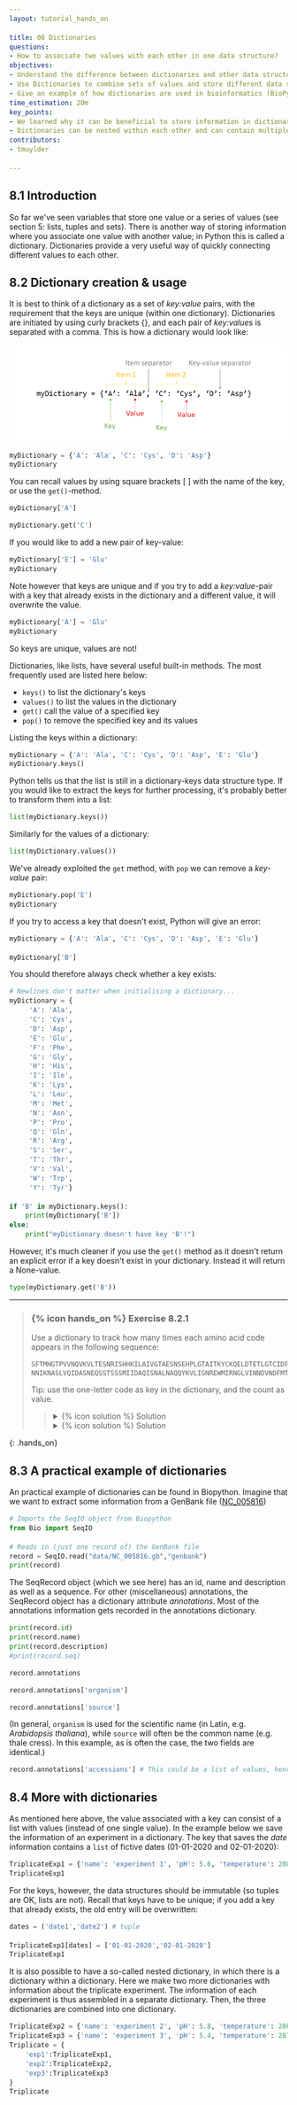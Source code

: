 ```yaml
---
layout: tutorial_hands_on

title: 08 Dictionaries
questions:
- How to associate two values with each other in one data structure?
objectives:
- Understand the difference between dictionaries and other data structures. 
- Use Dictionaries to combine sets of values and store different data structures within a dictionary. 
- Give an example of how dictionaries are used in bioinformatics (BioPython).
time_estimation: 20m
key_points:
- We learned why it can be beneficial to store information in dictionaries
- Dictionaries can be nested within each other and can contain multiple different data structures. 
contributors:
- tmuylder

---
```



## 8.1 Introduction

So far we've seen variables that store one value or a series of values (see section 5: lists, tuples and sets). There is another way of storing information where you associate one value with another value; in Python this is called a dictionary. Dictionaries provide a very useful way of quickly connecting different values to each other.


## 8.2 Dictionary creation & usage

It is best to think of a dictionary as a set of *key:value* pairs, with the requirement that the keys are unique (within one dictionary). Dictionaries are initiated by using curly brackets {}, and each pair of *key:value*s is separated with a comma. This is how a dictionary would look like:


![Gentle-hands-on-introduction-to-Python-Programming Python Dictionary](../../images/myDictionary-cropped.png)





```python
myDictionary = {'A': 'Ala', 'C': 'Cys', 'D': 'Asp'}
myDictionary
```

You can recall values by using square brackets [ ] with the name of the key, or use the `get()`-method. 


```python
myDictionary['A']
```


```python
myDictionary.get('C')
```

If you would like to add a new pair of key-value: 


```python
myDictionary['E'] = 'Glu'
myDictionary
```

Note however that keys are unique and if you try to add a *key:value*-pair with a key that already exists in the dictionary and a different value, it will overwrite the value. 


```python
myDictionary['A'] = 'Glu'
myDictionary
```

So keys are unique, values are not!

Dictionaries, like lists, have several useful built-in methods. The most frequently used are listed here below:
- `keys()`	to list the dictionary's keys
- `values()` to list the values in the dictionary
- `get()`	call the value of a specified key
- `pop()`	to remove the specified key and its values

Listing the keys within a dictionary: 
```python
myDictionary = {'A': 'Ala', 'C': 'Cys', 'D': 'Asp', 'E': 'Glu'}
myDictionary.keys()
```

Python tells us that the list is still in a dictionary-keys data structure type. If you would like to extract the keys for further processing, it's probably better to transform them into a list:
```python
list(myDictionary.keys())
```

Similarly for the values of a dictionary: 
```python
list(myDictionary.values())
```

We've already exploited the `get` method, with `pop` we can remove a *key-value* pair:

```python
myDictionary.pop('E')
myDictionary
```

If you try to access a key that doesn't exist, Python will give an error:


```python
myDictionary = {'A': 'Ala', 'C': 'Cys', 'D': 'Asp', 'E': 'Glu'}
 
myDictionary['B']
```

You should therefore always check whether a key exists:



```python
# Newlines don't matter when initialising a dictionary...
myDictionary = {
     'A': 'Ala',
     'C': 'Cys',
     'D': 'Asp',
     'E': 'Glu',
     'F': 'Phe',
     'G': 'Gly',
     'H': 'His',
     'I': 'Ile',
     'K': 'Lys',
     'L': 'Leu',
     'M': 'Met',
     'N': 'Asn',
     'P': 'Pro',
     'Q': 'Gln',
     'R': 'Arg',
     'S': 'Ser',
     'T': 'Thr',
     'V': 'Val',
     'W': 'Trp',
     'Y': 'Tyr'}

if 'B' in myDictionary.keys():
    print(myDictionary['B'])
else:
    print("myDictionary doesn't have key 'B'!")
```

However, it's much cleaner if you use the `get()` method as it doesn't return an explicit error if a key doesn't exist in your dictionary. Instead it will return a None-value. 
```python
type(myDictionary.get('B'))
```

---

> ### {% icon hands_on %} Exercise 8.2.1 
>
> Use a dictionary to track how many times each amino acid code appears in the following sequence:
> ```
> SFTMHGTPVVNQVKVLTESNRISHHKILAIVGTAESNSEHPLGTAITKYCKQELDTETLGTCIDFQVVPGCGISCKVTNIEGLLHKNNWNIED  
> NNIKNASLVQIDASNEQSSTSSSMIIDAQISNALNAQQYKVLIGNREWMIRNGLVINNDVNDFMTEHERKGRTAVLVAVDDELCGLIAIADT
> ```
> Tip: use the one-letter code as key in the dictionary, and the count as value.
> 
>    > <details markdown="1">
>    > <summary>{% icon solution %} Solution
>    > </summary>
>    >
>    > ```python
>    > # Use a dictionary to track how many times each amino acid code appears in the following sequence:
>    > # SFTMHGTPVVNQVKVLTESNRISHHKILAIVGTAESNSEHPLGTAITKYCKQELDTETLGTCIDFQVVPGCGISCKVTNIEGLLHKNNWNIEDNNIKNASLVQIDASNEQSSTSSSMIIDAQISNALNAQQYKVLIGNREWMIRNGLVINNDVNDFMTEHERKGRTAVLVAVDDELCGLIAIADT
>    > # Tip: use the one-letter code as key in the dictionary, and the count as value. 
>    > mySequence = "SFTMHGTPVVNQVKVLTESNRISHHKILAIVGTAESNSEHPLGTAITKYCKQELDTETLGTCIDFQVVPGCGISCKVTNIEGLLHKNNWNIEDNNIKNASLVQIDASNEQSSTSSSMIIDAQISNALNAQQYKVLIGNREWMIRNGLVINNDVNDFMTEHERKGRTAVLVAVDDELCGLIAIADT"
>    >  
>    > # First way to do this, using sets (condensed)
>    > aminoAcidCount = {}
>    > myUniqueAminoAcids = set(mySequence)
>    > for aaCode in myUniqueAminoAcids:
>    >     print("Amino acid {} occurs {} times.".format(aaCode,mySequence.count(aaCode)))
>    >     aminoAcidCount[aaCode] = mySequence.count(aaCode)
>    > ```
>    > 
>    > </details>
>    > <details markdown="1">
>    > <summary>{% icon solution %} Solution
>    > </summary>
>    >
>    > ```python
>    > # Another way to do this, a little bit more elaborate and using the myDictionary as a reference for iteration
>    > mySequence = "SFTMHGTPVVNQVKVLTESNRISHHKILAIVGTAESNSEHPLGTAITKYCKQELDTETLGTCIDFQVVPGCGISCKVTNIEGLLHKNNWNIEDNNIKNASLVQIDASNEQSSTSSSMIIDAQISNALNAQQYKVLIGNREWMIRNGLVINNDVNDFMTEHERKGRTAVLVAVDDELCGLIAIADT"
>    > 
>    > myDictionary = {
>    >      'A': 'Ala',
>    >      'C': 'Cys',
>    >      'D': 'Asp',
>    >      'E': 'Glu',
>    >      'F': 'Phe',
>    >      'G': 'Gly',
>    >      'H': 'His',
>    >      'I': 'Ile',
>    >      'K': 'Lys',
>    >      'L': 'Leu',
>    >      'M': 'Met',
>    >      'N': 'Asn',
>    >      'P': 'Pro',
>    >      'Q': 'Gln',
>    >      'R': 'Arg',
>    >      'S': 'Ser',
>    >      'T': 'Thr',
>    >      'V': 'Val',
>    >      'W': 'Trp',
>    >      'Y': 'Tyr'}
>    > 
>    > lengthDict = len(myDictionary.keys())
>    > for aa in range(lengthDict):
>    >     aaCode = list(myDictionary.keys())[aa]
>    >     aaCount = mySequence.count(aaCode)
>    >     print("Amino acid {} occurs {} times.".format(aaCode,aaCount))
>    > ```
>    > 
>    > </details>
>
{: .hands_on}


## 8.3 A practical example of dictionaries
An practical example of dictionaries can be found in Biopython. Imagine that we want to extract some information from a GenBank file ([NC_005816](https://www.ncbi.nlm.nih.gov/nuccore/NC_005816/))   


```python
# Imports the SeqIO object from Biopython
from Bio import SeqIO

# Reads in (just one record of) the GenBank file
record = SeqIO.read("data/NC_005816.gb","genbank")
print(record)
```

The SeqRecord object (which we see here) has an id, name and description as well as a sequence. For other (miscellaneous) annotations, the SeqRecord object has a dictionary attribute *annotations*. Most of the annotations information gets recorded in the annotations dictionary.


```python
print(record.id)
print(record.name)
print(record.description)
#print(record.seq)
```


```python
record.annotations
```


```python
record.annotations['organism']
```


```python
record.annotations['source']
```

(In general, `organism` is used for the scientific name (in Latin, e.g. *Arabidopsis thaliana*), while `source`
will often be the common name (e.g. thale cress). In this example, as is often the case, the two fields are
identical.)


```python
record.annotations['accessions'] # This could be a list of values, hence the list. 
```

## 8.4 More with dictionaries
As mentioned here above, the value associated with a key can consist of a list with values (instead of one single value). In the example below we save the information of an experiment in a dictionary. The key that saves the *date* information contains a `list` of fictive dates (01-01-2020 and 02-01-2020):


```python
TriplicateExp1 = {'name': 'experiment 1', 'pH': 5.6, 'temperature': 288.0, 'volume': 200, 'calibration':'cal1', 'date':['01-01-2020','02-01-2020']}
TriplicateExp1
```

For the keys, however, the data structures should be immutable (so tuples are OK, lists are not). Recall that keys have to be unique; if you add a key that already exists, the old entry will be overwritten:


```python
dates = ('date1','date2') # tuple

TriplicateExp1[dates] = ['01-01-2020','02-01-2020']
TriplicateExp1
```

It is also possible to have a so-called nested dictionary, in which there is a dictionary within a dictionary. Here we make two more dictionaries with information about the triplicate experiment. The information of each experiment is thus assembled in a separate dictionary. Then, the three dictionaries are combined into one dictionary. 


```python
TriplicateExp2 = {'name': 'experiment 2', 'pH': 5.8, 'temperature': 286.0, 'volume': 200, 'calibration':'cal1', 'date':'03-01-2020'}
TriplicateExp3 = {'name': 'experiment 3', 'pH': 5.4, 'temperature': 287.0, 'volume': 200, 'calibration':'cal1', 'date':'04-01-2020'}
Triplicate = {
    'exp1':TriplicateExp1,
    'exp2':TriplicateExp2,
    'exp3':TriplicateExp3
}
Triplicate
```

